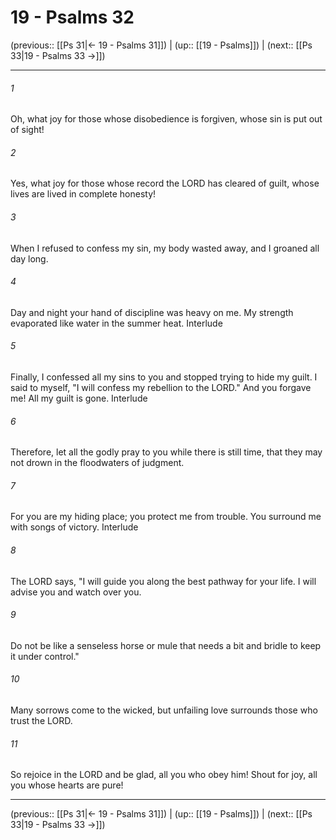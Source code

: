 # 19 - Psalms 32

(previous:: [[Ps 31|← 19 - Psalms 31]]) | (up:: [[19 - Psalms]]) | (next:: [[Ps 33|19 - Psalms 33 →]])

***


###### 1 
Oh, what joy for those whose disobedience is forgiven, whose sin is put out of sight! 

###### 2 
Yes, what joy for those whose record the LORD has cleared of guilt, whose lives are lived in complete honesty! 

###### 3 
When I refused to confess my sin, my body wasted away, and I groaned all day long. 

###### 4 
Day and night your hand of discipline was heavy on me. My strength evaporated like water in the summer heat. Interlude 

###### 5 
Finally, I confessed all my sins to you and stopped trying to hide my guilt. I said to myself, "I will confess my rebellion to the LORD." And you forgave me! All my guilt is gone. Interlude 

###### 6 
Therefore, let all the godly pray to you while there is still time, that they may not drown in the floodwaters of judgment. 

###### 7 
For you are my hiding place; you protect me from trouble. You surround me with songs of victory. Interlude 

###### 8 
The LORD says, "I will guide you along the best pathway for your life. I will advise you and watch over you. 

###### 9 
Do not be like a senseless horse or mule that needs a bit and bridle to keep it under control." 

###### 10 
Many sorrows come to the wicked, but unfailing love surrounds those who trust the LORD. 

###### 11 
So rejoice in the LORD and be glad, all you who obey him! Shout for joy, all you whose hearts are pure!

***

(previous:: [[Ps 31|← 19 - Psalms 31]]) | (up:: [[19 - Psalms]]) | (next:: [[Ps 33|19 - Psalms 33 →]])
